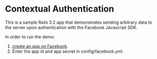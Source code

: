 Contextual Authentication
================================

This is a sample Rails 3.2 app that demonstrates sending arbitrary data to the server upon authentication with the Facebook Javascript SDK.

In order to run the demo:
1. [create an app on Facebook](https://developers.facebook.com/apps).
2. Enter the app id and app secret in config/facebook.yml.




